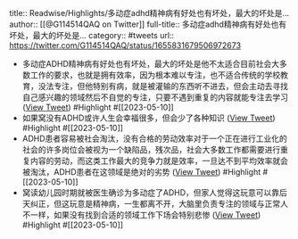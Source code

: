 title:: Readwise/Highlights/多动症adhd精神病有好处也有坏处，最大的坏处是...
author:: [[@G114514QAQ on Twitter]]
full-title:: 多动症adhd精神病有好处也有坏处，最大的坏处是...
category:: #tweets
url:: https://twitter.com/G114514QAQ/status/1655831679506972673
- 多动症ADHD精神病有好处也有坏处，最大的坏处是他不太适合目前社会大多数工作的要求，也就是拥有效率，因为根本难以专注，也不适合传统的学校教育，没法专注，但他特别有病，就是被灌输的东西听不进去，但会主动去寻找自己感兴趣的领域然后不自觉的专注，只要不遇到重复的内容就能专注去学习 ([View Tweet](https://twitter.com/G114514QAQ/status/1655831679506972673)) #Highlight #[[2023-05-10]]
- 如果窝没有ADHD或许人生会幸福很多，但会少了各种知识 ([View Tweet](https://twitter.com/G114514QAQ/status/1655832420019732480)) #Highlight #[[2023-05-10]]
- ADHD患者容易被社会淘汰，没有合格的劳动效率对于一个正在进行工业化的社会的许多岗位会被视为一个缺陷品，残次品，社会大多数工作都需要进行重复内容的劳动，而这类工作最大的竞争力就是效率，一旦达不到平均效率就会被淘汰，ADHD患者在这领域是绝对的劣势 ([View Tweet](https://twitter.com/G114514QAQ/status/1655834086781644805)) #Highlight #[[2023-05-10]]
- 窝读幼儿园时期就被医生确诊为多动症了ADHD，但家人觉得这玩意可以靠后天纠正，但这玩意是精神病，一生都离不开，大脑里负责专注的领域与正常人不一样，如果没有找到合适的领域工作下场会特别悲惨 ([View Tweet](https://twitter.com/G114514QAQ/status/1655834976515166208)) #Highlight #[[2023-05-10]]